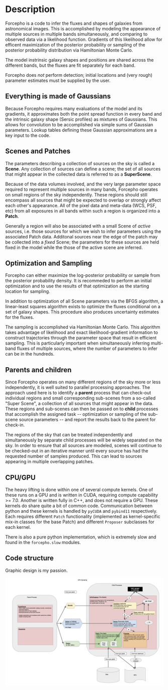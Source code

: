 # Description

Forcepho is a code to infer the fluxes and shapes of galaxies from astronomical
images.  This is accomplished by modeling the appearance of multiple sources in
multiple bands simultaneously, and comparing to observed data via a likelihood
function.  Gradients of this likelihood allow for efficent maximization of the
posterior probability or sampling of the posterior probability distribution via
Hamiltonian Monte Carlo.

The model instrinsic galaxy shapes and positions are shared across the different
bands, but the fluxes are fit separately for each band.

Forcepho does *not* perform detection; initial locations and (very rough)
parameter estimates must be supplied by the user.

## Everything is made of Gaussians

Because Forcepho requires many evaluations of the model and its gradients, it
approximates both the point spread function in every band and the intrinsic
galaxy shape (Sersic profiles) as mixtures of Gaussians.  This allows for
convolution to be accomplished via simple sums of Gaussian parameters.  Lookup
tables defining these Gaussian approximations are a key input to the code.

## Scenes and Patches

The parameters describing a collection of sources on the sky is called a
**Scene**. Any collection of sources can define a scene; the set of all sources
that might appear in the collected data is referred to as a **SuperScene**.

Because of the data volumes involved, and the very large parameter space
required to represent multiple sources in many bands, Forcepho operates on small
regions of the sky independently.  These regions should still encompass all
sources that might be expected to overlap or strongly affect each other's
appearance.  All of the pixel data and meta-data (WCS, PSF, etc) from all
exposures in all bands within such a region is organized into a **Patch**.

Generally a region will also be associated with a small Scene of *active*
sources, i.e. those sources for which we wish to infer parameters using the
associated Patch data.  Additonal sources near the edge of the patch may be
collected into a *fixed* Scene; the parameters for these sources are held fixed
in the model while the those of the active scene are inferred.

## Optimization and Sampling

Forcepho can either maximize the log-posterior probability or sample from the
posterior probability density.  It is recommeded to perform an initial
optimization and to use the results of that optimization as the starting
location for sampling.

In addition to optimization of all Scene parameters via the BFGS algorithm, a
linear-least squares algorithm exists to optimize the fluxes conditional on a
set of galaxy shapes.  This procedure also produces uncertainty estimates for
the fluxes.

The sampling is accomplished via Hamiltonian Monte Carlo.  This algorithm takes
advantage of likelihood and exact likelihood-gradient information to construct
trajectories through the parameter space that result in efficient sampling.
This is particularly important when simultaneously inferring multi-band fluxes
of multiple sources, where the number of parameters to infer can be in the
hundreds.

## Parents and children

Since Forcepho operates on many different regions of the sky more or less
independently, it is well suited to parallel processing approaches.  The
approach used here is to identify a **parent** process that can check-out
individual regions and small corresponding sub-scenes from a so-called "Super
Scene", a collection of all sources that might appear in the data. These regions
and sub-scenes can then be passed on to **child** processes that accomplish the
assigned task -- optimization or sampling of the sub-scene source parameters --
and report the results back to the parent for check-in.

The regions of the sky that can be treated independently and simultaneously by
separate child processes will be widely separated on the sky.  In order to
ensure that all sources are modeled, scenes will continue to be checked-out in
an iterative manner until every source has had the requested number of samples
produced.  This can lead to sources appearing in multiple overlapping patches.

## CPU/GPU

The heavy lifting is done within one of several compute kernels.  One of these
runs on a GPU and is written in CUDA, requiring compute capability >= 7.0.
Another is written fully in C++, and does not require a GPU.  These kernels do
share quite a bit of common code. Communication between python and these kernels
is handled by `pyCUDA` and `pybind11` respectively.  Each requires different
`Patch` functionality (implemented as kernel-specific mix-in classes for the
base Patch) and different `Proposer` subclasses for each kernel.

There is also a pure python implementation, which is extremely slow and found in
the `forcepho.slow` modules.

## Code structure

Graphic design is my passion.

![structure](_static/images/ForcephoStructure.png)